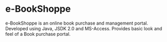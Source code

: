 e-BookShoppe
============

e-BookShoppe is an online book purchase and management portal.
Developed using Java, JSDK 2.0 and MS-Access.
Provides basic look and feel of a Book purchase portal.